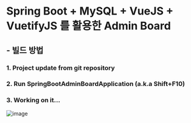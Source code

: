 # Spring Boot + MySQL + VueJS + VuetifyJS 를 활용한 Admin Board

## - 빌드 방법
### 1. Project update from git repository
### 2. Run SpringBootAdminBoardApplication (a.k.a Shift+F10)
### 3. Working on it...
![image](https://user-images.githubusercontent.com/24692694/89734664-7588b880-da98-11ea-84af-a3998066085c.png)
